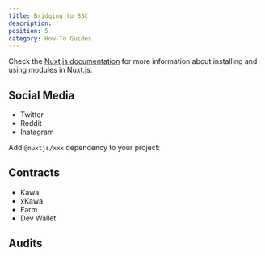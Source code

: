 ```yaml
---
title: Bridging to BSC
description: ''
position: 5
category: How-To Guides
---
```


Check the [Nuxt.js documentation](https://nuxtjs.org/guides/configuration-glossary/configuration-modules) for more information about installing and using modules in Nuxt.js.

## Social Media

- Twitter
- Reddit
- Instagram

Add `@nuxtjs/xxx` dependency to your project:

## Contracts

- Kawa
- xKawa
- Farm
- Dev Wallet

## Audits
